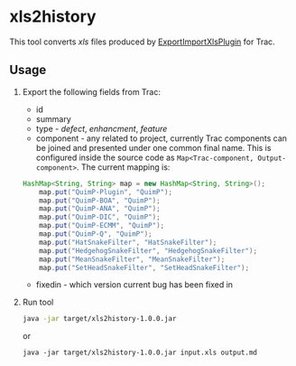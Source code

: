 # xls2history 

This tool converts *xls* files produced by [ExportImportXlsPlugin](https://trac-hacks.org/wiki/ExportImportXlsPlugin) for Trac.

## Usage

1. Export the following fields from Trac:

    * id
    * summary
    * type - *defect*, *enhancment*, *feature*
    * component - any related to project, currently Trac components can be joined and presented under one common final name. This is configured inside the source code as `Map<Trac-component, Output-component>`. The current mapping is:
  
    ```java
    HashMap<String, String> map = new HashMap<String, String>();
        map.put("QuimP-Plugin", "QuimP");
        map.put("QuimP-BOA", "QuimP");
        map.put("QuimP-ANA", "QuimP");
        map.put("QuimP-DIC", "QuimP");
        map.put("QuimP-ECMM", "QuimP");
        map.put("QuimP-Q", "QuimP");
        map.put("HatSnakeFilter", "HatSnakeFilter");
        map.put("HedgehogSnakeFilter", "HedgehogSnakeFilter");
        map.put("MeanSnakeFilter", "MeanSnakeFilter");
        map.put("SetHeadSnakeFilter", "SetHeadSnakeFilter");
    ```

    * fixedin - which version current bug has been fixed in

2. Run tool
    
    ```sh
    java -jar target/xls2history-1.0.0.jar
    ```
    
    or
    
    ```
    java -jar target/xls2history-1.0.0.jar input.xls output.md
    ```